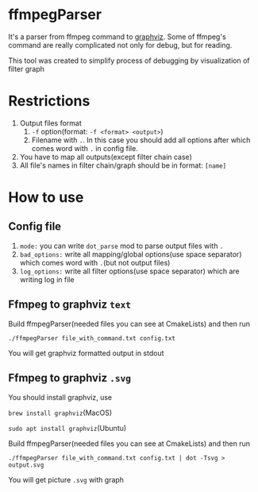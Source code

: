# ffmpegParser

It's a parser from ffmpeg command to [graphviz](https://graphviz.or). Some of ffmpeg's command are really complicated
not only for debug, but for reading.

This tool was created to simplify process of debugging by visualization of filter graph

# Restrictions

1. Output files format
    1. `-f` option(format: `-f <format> <output>`)
    2. Filename with `.`. In this case you should add all options after which comes word with `.` in config file.
2. You have to map all outputs(except filter chain case)
3. All file's names in filter chain/graph should be in format: `[name]`

# How to use

## Config file

1. `mode:` you can write `dot_parse` mod to parse output files with `.`
2. `bad_options:` write all mapping/global options(use space separator) which comes word with `.`(but not output files)
3. `log_options:` write all filter options(use space separator) which are writing log in file

## Ffmpeg to graphviz `text`

Build ffmpegParser(needed files you can see at CmakeLists) and then run

`./ffmpegParser file_with_command.txt config.txt`

You will get graphviz formatted output in stdout

## Ffmpeg to graphviz `.svg`

You should install graphviz, use

`brew install graphviz`(MacOS)

`sudo apt install graphviz`(Ubuntu)

Build ffmpegParser(needed files you can see at CmakeLists) and then run

`./ffmpegParser file_with_command.txt config.txt | dot -Tsvg > output.svg`

You will get picture `.svg` with graph

